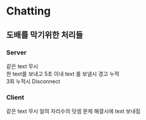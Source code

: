 # Chatting


## 도배를 막기위한 처리들

### Server
같은 text 무시  
한 text를 보내고 5초 이내 text 를 보낼시 경고 누적  
3회 누적시 Disconnect

### Client
같은 text 무시
일의 자리수의 덧셈 문제 해결시에 text 보내짐 
